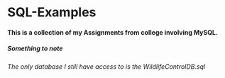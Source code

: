 # SQL-Examples
#### This is a collection of my Assignments from college involving MySQL.
##### Something to note
###### The only database I still have access to is the WildlifeControlDB.sql
